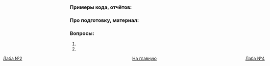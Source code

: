 ### Примеры кода, отчётов:

[comment]: <> (+ [Жека]&#40;https://github.com/3ilib0ba/ITMO-DB/tree/master/Labs/Lab-1&#41;)


### Про подготовку, материал:

[comment]: <> (Лабораторная работа с созданием простой модели предметной области. Читаем)

[comment]: <> (лекции, думаем головой.)

### Вопросы:

1)

2)


[//]: # (к оглавлению и на прочие лабы)
<div style="position: absolute; left: 10px">
    <a style="text-align: right" href="lab-2.html">Лаба №2</a>
</div>
<div style="position: absolute; left: 45%">
    <a href="../../thirdcourse.html">На главную</a>
</div>
<div style="position: absolute; right: 10%">
    <a href="lab-4.html">Лаба №4</a>
</div>